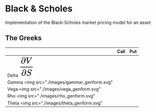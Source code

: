 # Black & Scholes
Implementation of the Black-Scholes market pricing model for an asset


## The Greeks
| | Call | Put |
|-|------|-----|
|Delta <img src="./images/delta_genform.svg" />|
|Gamma <img src="./images/gammar_genform.svg"| |
|Vega <img src="./images/vega_genform.svg"| |
|Rho <img src="./images/rho_genform.svg"| |
|Theta <img src="./images/theta_genform.svg"| |
